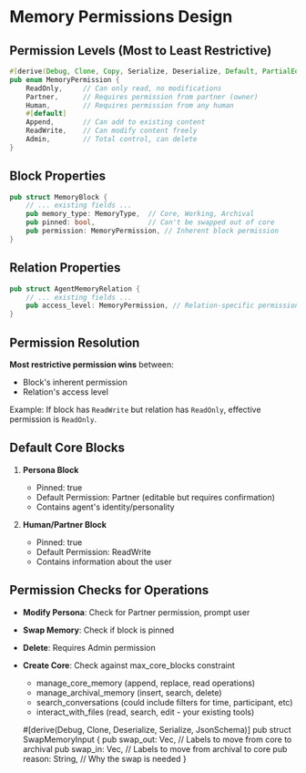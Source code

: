 # Memory Permissions Design

## Permission Levels (Most to Least Restrictive)

```rust
#[derive(Debug, Clone, Copy, Serialize, Deserialize, Default, PartialEq, Eq, PartialOrd, Ord)]
pub enum MemoryPermission {
    ReadOnly,     // Can only read, no modifications
    Partner,      // Requires permission from partner (owner)
    Human,        // Requires permission from any human
    #[default]
    Append,       // Can add to existing content
    ReadWrite,    // Can modify content freely
    Admin,        // Total control, can delete
}
```

## Block Properties

```rust
pub struct MemoryBlock {
    // ... existing fields ...
    pub memory_type: MemoryType,  // Core, Working, Archival
    pub pinned: bool,             // Can't be swapped out of core
    pub permission: MemoryPermission, // Inherent block permission
}
```

## Relation Properties

```rust
pub struct AgentMemoryRelation {
    // ... existing fields ...
    pub access_level: MemoryPermission, // Relation-specific permission
}
```

## Permission Resolution

**Most restrictive permission wins** between:
- Block's inherent permission
- Relation's access level

Example: If block has `ReadWrite` but relation has `ReadOnly`, effective permission is `ReadOnly`.

## Default Core Blocks

1. **Persona Block**
   - Pinned: true
   - Default Permission: Partner (editable but requires confirmation)
   - Contains agent's identity/personality

2. **Human/Partner Block**
   - Pinned: true
   - Default Permission: ReadWrite
   - Contains information about the user

## Permission Checks for Operations

- **Modify Persona**: Check for Partner permission, prompt user
- **Swap Memory**: Check if block is pinned
- **Delete**: Requires Admin permission
- **Create Core**: Check against max_core_blocks constraint


  - manage_core_memory (append, replace, read operations)
  - manage_archival_memory (insert, search, delete)
  - search_conversations (could include filters for time, participant, etc)
  - interact_with_files (read, search, edit - your existing tools)

   #[derive(Debug, Clone, Deserialize, Serialize, JsonSchema)]
    pub struct SwapMemoryInput {
        pub swap_out: Vec<String>,  // Labels to move from core to archival
        pub swap_in: Vec<String>,   // Labels to move from archival to core
        pub reason: String,         // Why the swap is needed
    }
